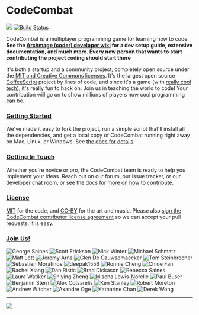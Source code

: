 CodeCombat
==========

![](https://dl.dropboxusercontent.com/u/138899/GitHub%20Wikis/readme_00.png)
[![Build Status](https://travis-ci.org/codecombat/codecombat.png?branch=master)](https://travis-ci.org/codecombat/codecombat)

CodeCombat is a multiplayer programming game for learning how to code. **See the [Archmage (coder) developer wiki](https://github.com/codecombat/codecombat/wiki/Archmage-Home) for a dev setup guide, extensive documentation, and much more. Every new person that wants to start contributing the project coding should start there**

It's both a startup and a community project, completely open source under the [MIT and Creative Commons licenses](http://codecombat.com/legal). It's the largest open source [CoffeeScript](http://coffeescript.org/) project by lines of code, and since it's a game (with [really cool tech](https://github.com/codecombat/codecombat/wiki/Third-party-software-and-services)), it's really fun to hack on. Join us in teaching the world to code! Your contribution will go on to show millions of players how cool programming can be.

### [Getting Started](https://github.com/codecombat/codecombat/wiki/Developer-environment)

We've made it easy to fork the project, run a simple script that'll install all the dependencies, and get a local copy of CodeCombat running right away on Mac, Linux, or Windows. See [the docs for details](https://github.com/codecombat/codecombat/wiki/Developer-environment).

### [Getting In Touch](https://github.com/codecombat/codecombat/wiki/Developer-organization)

Whether you're novice or pro, the CodeCombat team is ready to help you implement your ideas. Reach out on our forum, our issue tracker, or our developer chat room, or see the docs for [more on how to contribute](https://github.com/codecombat/codecombat/wiki/Developer-organization).

### [License](https://github.com/codecombat/codecombat/blob/master/LICENSE)

[MIT](https://github.com/codecombat/codecombat/blob/master/LICENSE) for the code, and [CC-BY](http://codecombat.com/legal) for the art and music. Please also [sign the CodeCombat contributor license agreement](http://codecombat.com/cla) so we can accept your pull requests. It is easy.

### [Join Us!](http://blog.codecombat.com/why-you-should-open-source-your-startup)

![George Saines](http://codecombat.com/images/pages/about/george_small.png)
![Scott Erickson](http://codecombat.com/images/pages/about/scott_small.png)
![Nick Winter](http://codecombat.com/images/pages/about/nick_small.png)
![Michael Schmatz](http://codecombat.com/images/pages/about/michael_small.png)
![Matt Lott](http://codecombat.com/images/pages/about/matt_small.png)
![Jeremy Arns](http://codecombat.com/images/pages/about/jeremy_small.png)
![Glen De Cauwsemaecker](https://dl.dropboxusercontent.com/u/6351701/Avatars/Glen%20de%20Cauwsemaecker/glen_100.png)
![Tom Steinbrecher](https://dl.dropboxusercontent.com/u/6351701/Avatars/Tom%20Steinbrecher/tom_100.png)
![Sébastien Moratinos](https://dl.dropboxusercontent.com/u/6351701/Avatars/Tom%20Steinbrecher/tom_100.png)
![deepak1556](https://dl.dropboxusercontent.com/u/6351701/Avatars/Deepak1556/deepak_100.png)
![Ronnie Cheng](https://dl.dropboxusercontent.com/u/6351701/Avatars/Ronnie%20Cheng/ronnie_100.png)
![Chloe Fan](https://dl.dropboxusercontent.com/u/6351701/Avatars/Chloe%20Fan/chloe_100.png)
![Rachel Xiang](https://dl.dropboxusercontent.com/u/6351701/Avatars/Rachel%20Xiang/rachel_100.png)
![Dan Ristic](https://dl.dropboxusercontent.com/u/6351701/Avatars/Dan%20Ristic/dan_100.png)
![Brad Dickason](https://dl.dropboxusercontent.com/u/6351701/Avatars/Brad%20Dickason/brad_100.png)
![Rebecca Saines](https://dl.dropboxusercontent.com/u/6351701/Avatars/Rebecca%20Saines/rebecca_100.png)
![Laura Watiker](https://dl.dropboxusercontent.com/u/6351701/Avatars/Laura%20Watiker/laura_100.png)
![Shiying Zheng](https://dl.dropboxusercontent.com/u/6351701/Avatars/Shying%20Zheng/shiyeng_100.png)
![Mischa Lewis-Norelle](https://dl.dropboxusercontent.com/u/6351701/Avatars/Mischa%20Lewis-Norelle/mischa_100.png)
![Paul Buser](https://dl.dropboxusercontent.com/u/6351701/Avatars/Paul%20Buser/paul_100.png)
![Benjamin Stern](https://dl.dropboxusercontent.com/u/6351701/Avatars/Benjamin%20Stern/benjamin_100.png)
![Alex Cotsarelis](https://dl.dropboxusercontent.com/u/6351701/Avatars/Alex%20Cotsarelis/alex_100.png)
![Ken Stanley](https://dl.dropboxusercontent.com/u/6351701/Avatars/Ken%20Stanley/ken_100.png)
![Robert Moreton](https://dl.dropboxusercontent.com/u/6351701/Avatars/Robert%20Moreton/robert_100.png)
![Andrew Witcher](https://dl.dropboxusercontent.com/u/6351701/Avatars/Andrew%20Witcher/andrew_100.png)
![Axandre Oge](https://dl.dropboxusercontent.com/u/6351701/Avatars/Axandre%20Oge/axandre_100.png)
![Katharine Chan](https://dl.dropboxusercontent.com/u/6351701/Avatars/Katharine%20Chan/katharine_100.png)
![Derek Wong](https://dl.dropboxusercontent.com/u/6351701/Avatars/Derek%20Wong/derek_100.png)

----------

[![](http://1-ps.googleusercontent.com/x/s.google-melange.appspot.com/www.google-melange.com/soc/content/2-1-20140225/images/gsoc/logo/920x156xbanner-gsoc2014.png.pagespeed.ic.gdr4t3Igca.png)](http://www.google-melange.com/gsoc/homepage/google/gsoc2014)
